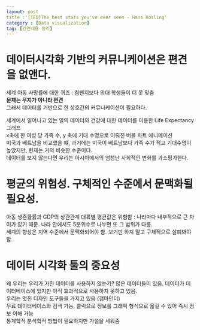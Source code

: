 ```yaml
--- 
layout: post
title :'[TED]The best stats you've ever seen - Hans Rosling'
category : [Data visualization]
tag: [강연내용 정리]
---   
```


# 데이터시각화 기반의 커뮤니케이션은 편견을 없앤다. 

세계 아동 사망률에 대한 퀴즈  : 침팬지보다 의대 학생들이 더 못 맞춤    
**문제는 무지가 아니라 편견**    
그래서 데이터를 기반으로 한 상호간의 커뮤니케이션이 필요하다.    


세계에서 일어나고 있는 일의 데이터와 건강에 대한 데이터를 이용한 Life Expectancy 그래프   
x축에 한 여성 당 가족 수, y 축에 기대 수명으로 이뤄진 버블 차트 애니메이션    
미국과 베트남을 비교했을 떄, 과거에는 미국이 베트남보다 가족 수가 적고 기대수명이 높았지만, 현재는 거의 비슷한 수준이다.     
데이터를 보지 않는다면 우리는 아시아에서의 엄청난 사회적인 변화를 과소평가한다.    


# 평균의 위험성. 구체적인 수준에서 문맥화될 필요성.  

아동 생존률률과 GDP의 상관관계 
대륙별 평균값은 위험함 : 나라마다 내부적으로 큰 차이가 있기 때문. 나라 안에서도 5분위수로 나누면 또 그 범위가 다름.       
세계의 향상은 지역 수준에서 문맥화되어야 함. 보기만 하지 말고 구체적으로 살펴봐야 함.     


# 데이터 시각화 툴의 중요성   

왜 우리는 우리가 가진 데이터를 사용하지 않는가? 많은 데이터들이 있음. 데이터가 데이터베이스에 있지만 아직 효과적으로 사용하지 못하고 있음.     
우리는 멋진 디자인 도구들을 가지고 있음 (갭마인더)    
무료 데이터베이스와 검색 가능, 클릭으로 정보를 그래픽 형식으로 옮길 수 있어 즉시 정보 이해 가능      
통계학적 분석학적 방법이 필요하지만 가설을 세워줌    



















